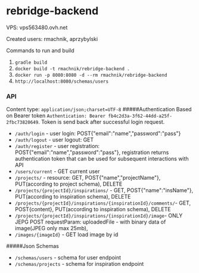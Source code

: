 # rebridge-backend

VPS: vps563480.ovh.net


Created users: rmachnik, aprzybylski

Commands to run and  build

1. `gradle build`
2. `docker build -t rmachnik/rebridge-backend .`
3. `docker run -p 8080:8080 -d --rm rmachnik/rebridge-backend`
4. `http://localhost:8080/schemas/users`

### API
Content type: `application/json;charset=UTF-8`
#####Authentication
Based on Bearer token `Authentication: Bearer fb4c2d3a-3f62-44dd-a25f-2fbc73820649`.
Token is send back after successful login request.
+ `/auth/login` - user login: POST{"email":"name","password":"pass"}
+ `/auth/logout` - user logout: GET
+ `/auth/register` - user registration: POST{"email":"name","password":"pass"}, 
registration returns authentication token that can be used for subsequent interactions with API
+ `/users/current` - GET current user
+ `/projects/` - resource: GET, POST{"name","projectName"}, PUT(according to project schema), DELETE
+ `/projects/{projectId}/inspirations/` - GET, POST{"name":"insName"}, PUT(according to inspiration schema), DELETE
+ `/projects/{projectId}/inspirations/{inspirationId}/comments/`-
 GET, POST{content}, PUT(according to inspiration schema), DELETE
+ `/projects/{projectId}/inspirations/{inspirationId}/image`- ONLY JEPG
  POST requestParam: uploadedFile - with binary data of image(JPEG only max 25mb), 
+ `/images/{imageId}` - GET load image by id
  

#####Json Schemas
+ `/schemas/users` - schema for user endpoint
+ `/schemas/projects` - schema for inspiration endpoint



